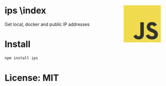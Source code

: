 # ips <img src="https://raw.githubusercontent.com/voodootikigod/logo.js/master/js.png" align="right" height="120">\index
Get local, docker and public IP addresses

# Install


```js
npm install ips
```

# License: MIT
